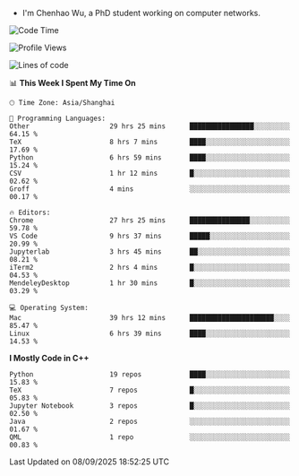 - I'm Chenhao Wu, a PhD student working on computer networks.

<!--START_SECTION:waka-->
![Code Time](http://img.shields.io/badge/Code%20Time-849%20hrs%2055%20mins-blue)

![Profile Views](http://img.shields.io/badge/Profile%20Views-0-blue)

![Lines of code](https://img.shields.io/badge/From%20Hello%20World%20I%27ve%20Written-12.4%20million%20lines%20of%20code-blue)

📊 **This Week I Spent My Time On** 

```text
🕑︎ Time Zone: Asia/Shanghai

💬 Programming Languages: 
Other                    29 hrs 25 mins      ████████████████░░░░░░░░░   64.15 % 
TeX                      8 hrs 7 mins        ████░░░░░░░░░░░░░░░░░░░░░   17.69 % 
Python                   6 hrs 59 mins       ████░░░░░░░░░░░░░░░░░░░░░   15.24 % 
CSV                      1 hr 12 mins        █░░░░░░░░░░░░░░░░░░░░░░░░   02.62 % 
Groff                    4 mins              ░░░░░░░░░░░░░░░░░░░░░░░░░   00.17 % 

🔥 Editors: 
Chrome                   27 hrs 25 mins      ███████████████░░░░░░░░░░   59.78 % 
VS Code                  9 hrs 37 mins       █████░░░░░░░░░░░░░░░░░░░░   20.99 % 
Jupyterlab               3 hrs 45 mins       ██░░░░░░░░░░░░░░░░░░░░░░░   08.21 % 
iTerm2                   2 hrs 4 mins        █░░░░░░░░░░░░░░░░░░░░░░░░   04.53 % 
MendeleyDesktop          1 hr 30 mins        █░░░░░░░░░░░░░░░░░░░░░░░░   03.29 % 

💻 Operating System: 
Mac                      39 hrs 12 mins      █████████████████████░░░░   85.47 % 
Linux                    6 hrs 39 mins       ████░░░░░░░░░░░░░░░░░░░░░   14.53 % 
```

**I Mostly Code in C++** 

```text
Python                   19 repos            ████░░░░░░░░░░░░░░░░░░░░░   15.83 % 
TeX                      7 repos             █░░░░░░░░░░░░░░░░░░░░░░░░   05.83 % 
Jupyter Notebook         3 repos             █░░░░░░░░░░░░░░░░░░░░░░░░   02.50 % 
Java                     2 repos             ░░░░░░░░░░░░░░░░░░░░░░░░░   01.67 % 
QML                      1 repo              ░░░░░░░░░░░░░░░░░░░░░░░░░   00.83 % 
```




 Last Updated on 08/09/2025 18:52:25 UTC
<!--END_SECTION:waka-->
